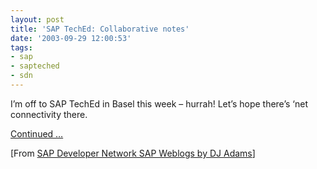 ```yaml
---
layout: post
title: 'SAP TechEd: Collaborative notes'
date: '2003-09-29 12:00:53'
tags:
- sap
- sapteched
- sdn
---
```



I’m off to SAP TechEd in Basel this week – hurrah! Let’s hope there’s ‘net connectivity there.

[Continued …](http://weblogs.sdn.sap.com/pub/wlg/175)

[From [SAP Developer Network SAP Weblogs by DJ Adams](https://www.sdn.sap.com/irj/scn/weblogs?blog=/pub/u/251850060)]



